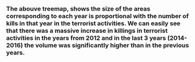### The abouve treemap, shows the size of the areas corresponding to each year is proportional with the number of kills in that year in the terrorist activities. We can easily see that there was a massive increase in killings in terrorist activities in the years from 2012 and in the last 3 years (2014-2016) the volume was significantly higher than in the previous years.
